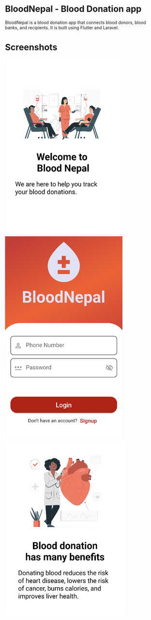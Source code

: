 # BloodNepal - Blood Donation app

BloodNepal is a blood donation app that connects blood donors, blood banks, and recipients. It is built using Flutter
and Laravel.

# Screenshots

<img alt="Opening" src="assets/screenshots/ss1.png">
<img src="assets/screenshots/ss2.png" alt="Login Page">
<img src="assets/screenshots/ss3.png" alt="Benefits ">
